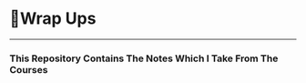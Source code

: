 # 🔎Wrap Ups
-------------------------------------------------------------
### This Repository Contains The Notes Which I Take From The Courses
